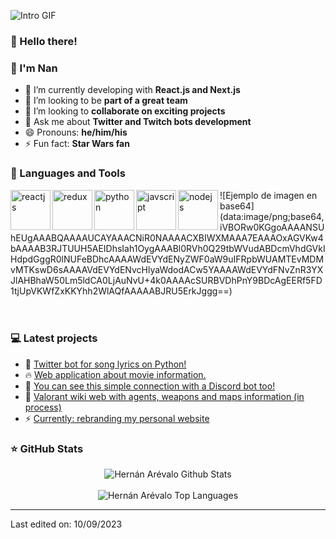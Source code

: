 ﻿![Intro GIF](intro.gif)

### 👋 Hello there!
### 👋 I'm Nan

- 🌱 I’m currently developing with **React.js and Next.js**  <!-- ? DONE -->
- 👯 I’m looking to be **part of a great team** <!-- ? DONE -->
- 🤩 I’m looking to **collaborate on exciting projects** <!-- ? DONE -->
- 💬 Ask me about **Twitter and Twitch bots development** <!-- ? DONE -->
- 😄 Pronouns: **he/him/his** <!-- ? DONE -->
- ⚡ Fun fact: **Star Wars fan** <!-- ? DONE -->


### 📐 Languages and Tools

<!-- <img align="left" height="32px" width="32px" alt="HTML logo" src="https://bit.ly/3gP4Qgx">
<img align="left" height="32px" width="32px" alt="CSS logo" src="https://bit.ly/37iML7j">
<img align="left" height="32px" width="32px" alt="JS logo" src="https://bit.ly/3r1kzxY">
<img align="left" height="32px" width="32px" alt="Node.js logo" src="https://bit.ly/3rw9m8C">
<img align="left" height="32px" width="32px" alt="Python logo" src="https://bit.ly/3nk4bGw">
<img align="left" height="32px" width="32px" alt="VS Сode logo" src="https://bit.ly/3qZmQcU">
<img align="left" height="32px" width="32px" alt="Git logo" src="https://bit.ly/34ayuYn">
<img align="left" height="32px" width="32px" alt="GitHub logo" src="https://bit.ly/3nlY4kZ"> 
<br/>-->


<img align="left" width="64" height="64" src="https://img.icons8.com/external-tal-revivo-duo-tal-revivo/64/external-react-a-javascript-library-for-building-user-interfaces-logo-duo-tal-revivo.png" alt="reactjs"/>
<img align="left" width="64" height="64" src="https://img.icons8.com/external-tal-revivo-duo-tal-revivo/64/external-redux-an-open-source-javascript-library-for-managing-application-state-logo-duo-tal-revivo.png" alt="redux"/>
<img align="left" width="64" height="64" src="https://img.icons8.com/external-tal-revivo-duo-tal-revivo/64/external-python-an-interpreted-high-level-general-purpose-programming-language-logo-duo-tal-revivo.png" alt="python"/>
<img align="left" width="64" height="64" src="https://img.icons8.com/external-tal-revivo-duo-tal-revivo/64/external-javascript-is-a-high-level-interpreted-programming-language-logo-duo-tal-revivo.png" alt="javscript"/>
<img align="left" width="64" height="64" src="https://img.icons8.com/external-tal-revivo-duo-tal-revivo/64/external-nodejs-is-an-open-source-cross-platform-javascript-run-time-environment-logo-duo-tal-revivo.png" alt="nodejs">
![Ejemplo de imagen en base64](data:image/png;base64,iVBORw0KGgoAAAANSUhEUgAAABQAAAAUCAYAAACNiR0NAAAACXBIWXMAAA7EAAAOxAGVKw4bAAAAB3RJTUUH5AEIDhsIah1OygAAABl0RVh0Q29tbWVudABDcmVhdGVkIHdpdGggR0lNUFeBDhcAAAAWdEVYdENyZWF0aW9uIFRpbWUAMTEvMDMvMTKswD6sAAAAVdEVYdENvcHlyaWdodACw5YAAAAWdEVYdFNvZnR3YXJlAHBhaW50Lm5ldCA0LjAuNvU+4k0AAAAcSURBVDhPnY9BDcAgEERf5FD1tjUpVKWfZxKKYhh2WlAQfAAAAABJRU5ErkJggg==)


<br/>
<br/>
<br/>

### 💻 Latest projects

<!-- BLOG_POSTS:START -->
<ul>
<li>🎯 <a href="https://github.com/HernanArevalo/twitter-lyrics-bot">Twitter bot for song lyrics on Python!</a></li> <!-- ? DONE -->
<li>🔥 <a href="https://github.com/HernanArevalo/movies-app">Web application about movie information.</a></li> <!-- ? DONE -->
<li>🚀 <a href="https://github.com/HernanArevalo/twitch-bot/blob/main/src/hooks/discord.js">You can see this simple connection with a Discord bot too!</a></li>
<li>💯 <a href="https://github.com/HernanArevalo/valo-app">Valorant wiki web with agents, weapons and maps information (in process)</a></li>
<li>⚡️ <a href="https://github.com/HernanArevalo/portfolio-next-2">Currently: rebranding my personal website</a></li>
</ul>
<!-- BLOG_POSTS:END -->

### ⭐ GitHub Stats
<div align="center">
    <img align="center" src="https://github-readme-stats.vercel.app/api?username=HernanArevalo&show_icons=true&hide_border=true&title_color=ee754a&icon_color=ee754a&text_color=f6da55&bg_color=2a5d83" alt="Hernán Arévalo Github Stats">
    <br/>
    <br/>
    <img src="https://github-readme-stats.vercel.app/api/top-langs/?username=HernanArevalo&layout=compact&hide_border=true&title_color=ee754a&icon_color=ee754a&text_color=f6da55&bg_color=2a5d83" alt="Hernán Arévalo Top Languages"/>
</div>


---

Last edited on: 10/09/2023
